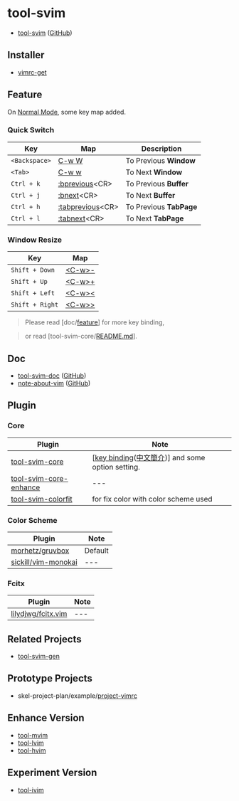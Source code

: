 # tool-svim

* [tool-svim](https://samwhelp.github.io/tool-svim-doc/) ([GitHub](https://github.com/samwhelp/tool-svim))


## Installer

* [vimrc-get](https://github.com/samwhelp/note-about-vim/tree/gh-pages/_demo/project/vimrc-profile/vimrc-get)


## Feature

On [Normal Mode](https://vimhelp.org/index.txt.html#normal-index), some key map added.

### Quick Switch

| Key | Map | Description |
| --- | --- | --- |
| `<Backspace>` | [C-w W](https://vimhelp.org/windows.txt.html#CTRL-W_W) | To Previous **Window** |
| `<Tab>` | [C-w w](https://vimhelp.org/windows.txt.html#CTRL-W_w) | To Next **Window** |
| `Ctrl + k` | [:bprevious](https://vimhelp.org/windows.txt.html#:bprevious)&lt;CR&gt; | To Previous **Buffer** |
| `Ctrl + j` | [:bnext](https://vimhelp.org/windows.txt.html#:bnext)&lt;CR&gt; | To Next **Buffer** |
| `Ctrl + h` | [:tabprevious](https://vimhelp.org/tabpage.txt.html#:tabprevious)&lt;CR&gt; | To Previous **TabPage** |
| `Ctrl + l` | [:tabnext](https://vimhelp.org/tabpage.txt.html#:tabnext)&lt;CR&gt; | To Next **TabPage** |


### Window Resize

| Key | Map |
| --- | --- |
| `Shift + Down` | [&lt;C-w&gt;-](https://vimhelp.org/windows.txt.html#CTRL-W_-) |
| `Shift + Up` | [&lt;C-w&gt;+](https://vimhelp.org/windows.txt.html#CTRL-W_+) |
| `Shift + Left` | [&lt;C-w&gt;<](https://vimhelp.org/windows.txt.html#CTRL-W_<) |
| `Shift + Right` | [&lt;C-w&gt;>](https://vimhelp.org/windows.txt.html#CTRL-W_>) |

> Please read [doc/[feature](https://samwhelp.github.io/tool-svim-doc/read/en_us/#/feature)] for more key binding,

> or read [tool-svim-core/[README.md](https://github.com/samwhelp/tool-svim-core)].


## Doc

* [tool-svim-doc](https://samwhelp.github.io/tool-svim-doc) ([GitHub](https://github.com/samwhelp/tool-svim-doc))
* [note-about-vim](https://samwhelp.github.io/note-about-vim) ([GitHub](https://github.com/samwhelp/note-about-vim))


## Plugin


### Core

| Plugin | Note |
| --- | --- |
| [tool-svim-core](https://github.com/samwhelp/tool-svim-core) | [[key binding](https://samwhelp.github.io/tool-svim-doc/read/en_us/#/feature)([中文簡介](https://samwhelp.github.io/tool-svim-doc/read/zh_tw/#/feature))] and some option setting. |
| [tool-svim-core-enhance](https://github.com/samwhelp/tool-svim-core-enhance) | --- |
| [tool-svim-colorfit](https://github.com/samwhelp/tool-svim-colorfit) | for fix color with color scheme used |


### Color Scheme

| Plugin | Note |
| --- | --- |
| [morhetz/gruvbox](https://github.com/morhetz/gruvbox) | Default |
| [sickill/vim-monokai](https://github.com/sickill/vim-monokai) | --- |


### Fcitx

| Plugin | Note |
| --- | --- |
| [lilydjwg/fcitx.vim](https://github.com/lilydjwg/fcitx.vim) | --- |


## Related Projects

* [tool-svim-gen](https://github.com/samwhelp/tool-svim-gen)

## Prototype Projects

* skel-project-plan/example/[project-vimrc](https://github.com/samwhelp/skel-project-plan/tree/gh-pages/example/project-vimrc)


## Enhance Version

* [tool-mvim](https://github.com/samwhelp/tool-mvim)
* [tool-lvim](https://github.com/samwhelp/tool-lvim)
* [tool-hvim](https://github.com/samwhelp/tool-hvim)

## Experiment Version

* [tool-ivim](https://github.com/samwhelp/tool-ivim)
